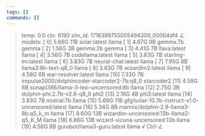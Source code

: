 ```yaml
---
tags: []
commands: []
---
```

> temp: 0.0 ctx: 8192 sim_id: 1716399755005494300_00004df4
∠ models:
 [ 0] 5.66G 11B           solar:latest                                                 llama
 [ 1] 4.67G 9B            gemma:7b                                                     gemma
 [ 2] 1.56G 3B            gemma:2b                                                     gemma
 [ 3] 4.41G 7B            llava:latest                                                 llama
 [ 4] 3.56G 7B            codellama:latest                                             llama
 [ 5] 3.83G 7B            starling-lm:latest                                           llama
 [ 6] 3.83G 7B            neural-chat:latest                                           llama
 [ 7] 7.95G 8B            llama3:8b-text-q8_0                                          llama
 [ 8] 3.83G 7B            wizardlm2:latest                                             llama
 [ 9] 4.58G 8B            war-resolver:latest                                          llama
 [10] 7.33G 7B            impulse2000/dolphincoder-starcoder2-7b:q8_0             starcoder2
 [11] 4.58G 8B            sunapi386/llama-3-lexi-uncensored:8b                         llama
 [12] 2.75G 3B            dolphin-phi:2.7b-v2.6-q8_0                                    phi2
 [13] 2.16G 4B            phi3:latest                                                  llama
 [14] 3.83G 7B            mistral:7b                                                   llama
 [15] 5.69G 11B           gfg/solar-10.7b-instruct-v1.0-uncensored:latest              llama
 [16] 5.34G 8B            mannix/dolphin-2.9-llama3-8b:q5_k_m                          llama
 [17] 8.60G 13B           wizardlm-uncensored:13b-llama2-q5_K_M                        llama
 [18] 6.86G 13B           wizard-vicuna-uncensored:13b                                 llama
 [19] 4.58G 8B            gurubot/llama3-guru:latest                                   llama
√ Ctrl-∠
